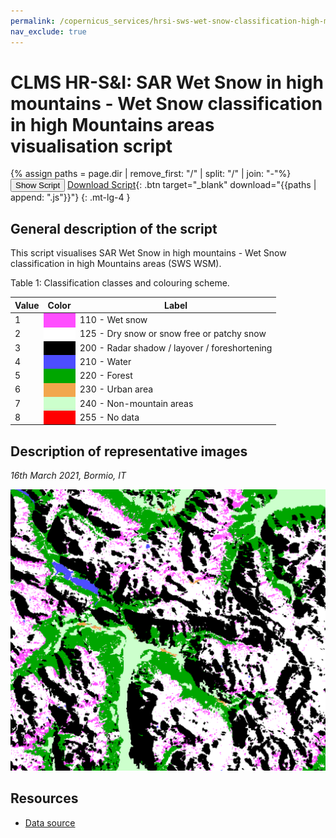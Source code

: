 ```yaml
---
permalink: /copernicus_services/hrsi-sws-wet-snow-classification-high-mountains/
nav_exclude: true
---
```


# CLMS HR-S&I: SAR Wet Snow in high mountains - Wet Snow classification in high Mountains areas visualisation script

{% assign paths = page.dir | remove_first: "/" | split: "/" | join: "-"%}
<button class="btn btn-primary" id="toggle-script" onclick="toggleScript()">Show Script</button>
[Download Script](script.js){: .btn target="_blank" download="{{paths | append: ".js"}}"}
{: .mt-lg-4 }

<div id="script" style="display:none;"> 
{% highlight javascript %}
{% include_relative script.js %}
{% endhighlight %}
</div>

## General description of the script  
This script visualises SAR Wet Snow in high mountains - Wet Snow classification in high Mountains areas (SWS WSM).

Table 1: Classification classes and colouring scheme.

<table>
  <thead>
    <tr>
      <th>Value</th>
      <th>Color</th>
      <th>Label</th>
    </tr>
  </thead>
  <tbody>
    <tr>
      <td>1</td>
      <td style="background-color: #ff4dff;"></td>
      <td>110 - Wet snow</td>
    </tr>
    <tr>
      <td>2</td>
      <td style="background-color: #ffffff;"></td>
      <td>125 - Dry snow or snow free or patchy snow</td>
    </tr>
    <tr>
      <td>3</td>
      <td style="background-color: #000000;"></td>
      <td>200 - Radar shadow / layover / foreshortening</td>
    </tr>
    <tr>
      <td>4</td>
      <td style="background-color: #4d4dff;"></td>
      <td>210 - Water</td>
    </tr>
    <tr>
      <td>5</td>
      <td style="background-color: #00a600;"></td>
      <td>220 - Forest</td>
    </tr>
    <tr>
      <td>6</td>
      <td style="background-color: #f2a64d;"></td>
      <td>230 - Urban area</td>
    </tr>
      <tr>
      <td>7</td>
      <td style="background-color: #ccffcc;"></td>
      <td>240 - Non-mountain areas</td>
    </tr>
      <tr>
      <td>8</td>
      <td style="background-color: #ff0000;"></td>
      <td>255 - No data</td>
    </tr>
</tbody>
</table>

  
## Description of representative images
*16th March 2021, Bormio, IT* 

![SWS WSM](fig/figure.png)  

## Resources

- [Data source](https://land.copernicus.eu/pan-european/biophysical-parameters/high-resolution-snow-and-ice-monitoring/snow-products)
